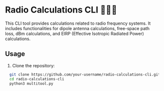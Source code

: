 # Radio Calculations CLI 📡📡📡

This CLI tool provides calculations related to radio frequency systems. It includes functionalities for dipole antenna calculations, free-space path loss, dBm calculations, and EIRP (Effective Isotropic Radiated Power) calculations.

## Usage

1. Clone the repository:

```bash
  git clone https://github.com/your-username/radio-calculations-cli.git
  cd radio-calculations-cli
  python3 multitool.py




